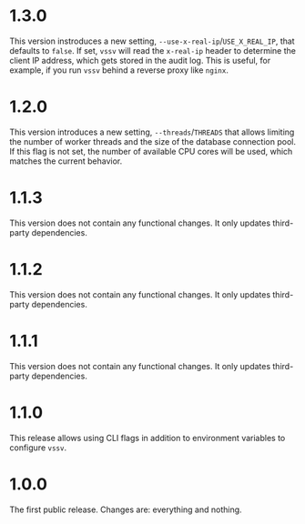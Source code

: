 # 1.3.0

This version instroduces a new setting, `--use-x-real-ip`/`USE_X_REAL_IP`, that defaults to `false`. If set, `vssv` will read the `x-real-ip` header to determine the client IP address, which gets stored in the audit log. This is useful, for example, if you run `vssv` behind a reverse proxy like `nginx`.

# 1.2.0

This version introduces a new setting, `--threads`/`THREADS` that allows limiting the number of worker threads and the size of the database connection pool. If this flag is not set, the number of available CPU cores will be used, which matches the current behavior.

# 1.1.3

This version does not contain any functional changes. It only updates third-party dependencies.

# 1.1.2

This version does not contain any functional changes. It only updates third-party dependencies.

# 1.1.1

This version does not contain any functional changes. It only updates third-party dependencies.

# 1.1.0

This release allows using CLI flags in addition to environment variables to configure `vssv`.

# 1.0.0

The first public release. Changes are: everything and nothing.
